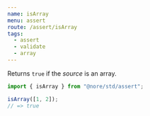 ```yaml
---
name: isArray
menu: assert
route: /assert/isArray
tags:
  - assert
  - validate
  - array
---
```


Returns `true` if the _source_ is an array.

```js
import { isArray } from "@nore/std/assert";

isArray([1, 2]);
// => true
```
